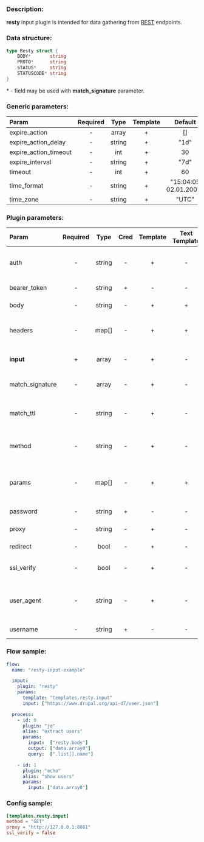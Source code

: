 ### Description:

**resty** input plugin is intended for data gathering from [REST](https://en.wikipedia.org/wiki/Representational_state_transfer) endpoints.

### Data structure:

```go
type Resty struct {
	BODY*       string
	PROTO*      string
	STATUS*     string
	STATUSCODE* string
}
```

&ast; - field may be used with **match_signature** parameter.

### Generic parameters:

| Param                   | Required   | Type     | Template   | Default                 |
| :---------------------- | :--------: | :------: | :--------: | :---------------------: |
| expire_action           | -          | array    | +          | []                      |
| expire_action_delay     | -          | string   | +          | "1d"                    |
| expire_action_timeout   | -          | int      | +          | 30                      |
| expire_interval         | -          | string   | +          | "7d"                    |
| timeout                 | -          | int      | +          | 60                      |
| time_format             | -          | string   | +          | "15:04:05 02.01.2006"   |
| time_zone               | -          | string   | +          | "UTC"                   |


### Plugin parameters:

| Param           | Required   | Type     | Cred  | Template   | Text Template | Default             | Example                          | Description                                |
| :-----------    | :--------: | :------: | :---: | :--------: | :-----------: | :-----------------: | :------------------------------: | :-----------------------------------       |
| auth            | -          | string   | -     | +          | -             | ""                  | "basic"                          | Auth method (basic, bearer).               |
| bearer_token    | -          | string   | +     | -          | -             | ""                  | "qwerty"                         | Bearer token.                              |
| body            | -          | string   | -     | +          | +             | ""                  | "{"foo": "bar"}"                 | Request body.                              |
| headers         | -          | map[]    | -     | +          | +             | map[]               | see example                      | Dynamic list of request headers.           |
| **input**       | +          | array    | -     | +          | -             | "[]"                | ["https://freegeoip.app/json/"]   | List of REST endpoints.                    |
| match_signature | -          | array    | -     | +          | -             | "[]"                | ["body", "statuscode"]           | Match new articles by signature.           |
| match_ttl       | -          | string   | -     | +          | -             | "1d"                | "24h"                            | TTL (Time To Live) for matched signatures. |
| method          | -          | string   | -     | +          | -             | "GET"               | "POST"                           | Request method (GET, POST).                |
| params          | -          | map[]    | -     | +          | +             | map[]               | see example                      | Dynamic list of request query parameters.  |
| password        | -          | string   | +     | -          | -             | ""                  | ""                               | Basic auth password.                       |
| proxy           | -          | string   | -     | +          | -             | ""                  | "http://127.0.0.1:8080"          | Proxy settings.                            |
| redirect        | -          | bool     | -     | +          | -             | true                | false                            | Follow redirects.                          |
| ssl_verify      | -          | bool     | -     | +          | -             | true                | false                            | Verify server certificate.                 |
| user_agent      | -          | string   | -     | +          | -             | "gosquito v3.0.0"   | "webchela 1.0"                   | Custom User-Agent for feed access.         |
| username        | -          | string   | +     | -          | -             | ""                  | ""                               | Basic auth username.                       |


### Flow sample:

```yaml
flow:
  name: "resty-input-example"

  input:
    plugin: "resty"
    params:
      template: "templates.resty.input"
      input: ["https://www.drupal.org/api-d7/user.json"]

  process:
    - id: 0
      plugin: "jq"
      alias: "extract users"
      params:
        input:  ["resty.body"]
        output: ["data.array0"]
        query:  [".list[].name"]

    - id: 1
      plugin: "echo"
      alias: "show users"
      params:
        input: ["data.array0"]

```

### Config sample:

```toml
[templates.resty.input]
method = "GET"
proxy = "http://127.0.0.1:8081"
ssl_verify = false
```



